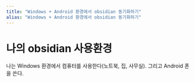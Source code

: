 ```yaml
---
title: "Windows + Android 환경에서 obsidian 동기화하기"
alias: "Windows + Android 환경에서 obsidian 동기화하기"
---
```

# 나의 obsidian 사용환경
나는 Windows 환경에서 컴퓨터를 사용한다(노트북, 집, 사무실). 그리고 Android 폰을 쓴다.